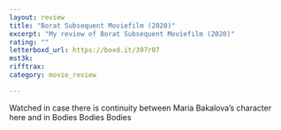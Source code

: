 ```yaml
---
layout: review
title: "Borat Subsequent Moviefilm (2020)"
excerpt: "My review of Borat Subsequent Moviefilm (2020)"
rating: ""
letterboxd_url: https://boxd.it/397r07
mst3k: 
rifftrax: 
category: movie_review

---
```


Watched in case there is continuity between Maria Bakalova’s character here and in Bodies Bodies Bodies